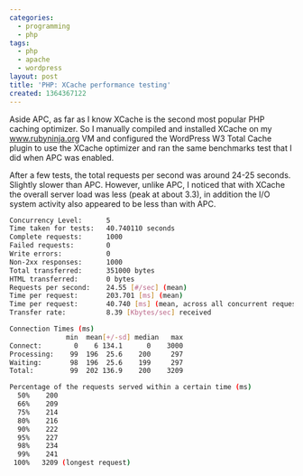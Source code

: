 ```yaml
---
categories:
  - programming
  - php
tags:
  - php
  - apache
  - wordpress
layout: post
title: 'PHP: XCache performance testing'
created: 1364367122
---
```


Aside APC, as far as I know XCache is the second most popular PHP caching optimizer. So I manually compiled and installed XCache on my www.rubyninja.org VM and configured the WordPress W3 Total Cache plugin to use the XCache optimizer and ran the same benchmarks test that I did when APC was enabled.

After a few tests, the total requests per second was around 24-25 seconds. Slightly slower than APC. However, unlike APC, I noticed that with XCache the overall server load was less (peak at about 3.3), in addition the I/O system activity also appeared to be less than with APC. 

```bash
Concurrency Level:      5
Time taken for tests:   40.740110 seconds
Complete requests:      1000
Failed requests:        0
Write errors:           0
Non-2xx responses:      1000
Total transferred:      351000 bytes
HTML transferred:       0 bytes
Requests per second:    24.55 [#/sec] (mean)
Time per request:       203.701 [ms] (mean)
Time per request:       40.740 [ms] (mean, across all concurrent requests)
Transfer rate:          8.39 [Kbytes/sec] received

Connection Times (ms)
              min  mean[+/-sd] median   max
Connect:        0    6 134.1      0    3000
Processing:    99  196  25.6    200     297
Waiting:       98  196  25.6    199     297
Total:         99  202 136.9    200    3209

Percentage of the requests served within a certain time (ms)
  50%    200
  66%    209
  75%    214
  80%    216
  90%    222
  95%    227
  98%    234
  99%    241
 100%   3209 (longest request)
```

